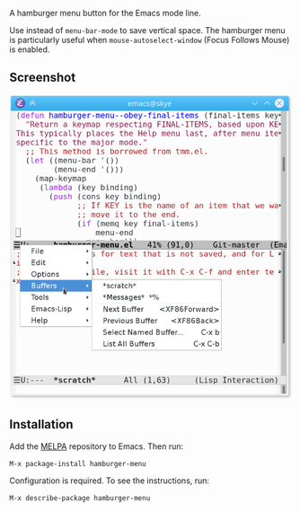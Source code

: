 A hamburger menu button for the Emacs mode line.

Use instead of `menu-bar-mode` to save vertical space.  The hamburger
menu is particularly useful when `mouse-autoselect-window` (Focus
Follows Mouse) is enabled.

## Screenshot

![Screenshot](doc/screenshot.png)

## Installation

Add the [MELPA](https://melpa.org/) repository to Emacs.  Then run:

    M-x package-install hamburger-menu

Configuration is required.  To see the instructions, run:

    M-x describe-package hamburger-menu
